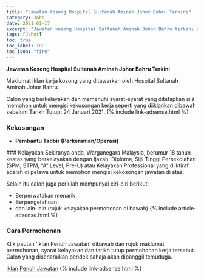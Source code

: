 ```yaml
---
title: "Jawatan Kosong Hospital Sultanah Aminah Johor Bahru Terkini" 
category: Jobs 
date: 2021-01-17 
excerpt: "Jawatan kosong Hospital Sultanah Aminah Johor Bahru terkini untuk kekosongan Pembantu Tadbir (Perkeranian/Operasi)" 
tags: [Johor] 
toc: true 
toc_label: TOC 
toc_icon: "fire" 
--- 
```


**Jawatan Kosong Hospital Sultanah Aminah Johor Bahru Terkini**

Maklumat iklan kerja kosong yang ditawarkan oleh Hospital Sultanah Aminah Johor Bahru. 

Calon yang berkelayakan dan memenuhi syarat-syarat yang ditetapkan sila memohon untuk mengisi kekosongan kerja seperti yang diiklankan dibawah sebelum Tarikh Tutup: 24 Januari 2021. 
{% include link-adsense.html %} 
### Kekosongan 
<ul>
<li>
<p><strong>Pembantu Tadbir (Perkeranian/Operasi)&#160;</strong></p>
</li>
</ul> 
### Kelayakan 
Sekiranya anda, Warganegara Malaysia, berumur 18 tahun keatas yang berkelayakan dengan Ijazah, Diploma, Sijil Tinggi Persekolahan (SPM, STPM, “A” Level, Pre-U) atau Kelayakan Professional yang diiktiraf adalah di pelawa untuk memohon mengisi kekosongan jawatan di atas.

Selain itu calon juga perlulah mempunyai ciri-ciri berikut:
- Berperwatakan menarik
- Berpengetahuan
- dan lain-lain (rujuk kelayakan permohonan di bawah) 
{% include article-adsense.html %} 
### Cara Permohonan 
Klik pautan 'Iklan Penuh Jawatan' dibawah dan rujuk maklumat permohonan, syarat kelayakan dan tarikh tutup permohonan kerja tersebut.
Calon yang disenaraikan pendek sahaja akan dipanggil temuduga.

<a href="https://hsajb.moh.gov.my/v2/index.php/orang-awam/iklan-jawatan-kosong" class="btn btn--info" target="_blank" rel="nofollow noopenner">Iklan Penuh Jawatan</a> 
{% include link-adsense.html %} 